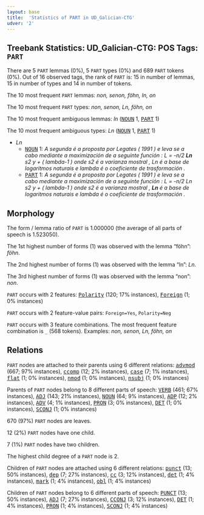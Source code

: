 ```yaml
---
layout: base
title:  'Statistics of PART in UD_Galician-CTG'
udver: '2'
---
```


## Treebank Statistics: UD_Galician-CTG: POS Tags: `PART`

There are 5 `PART` lemmas (0%), 5 `PART` types (0%) and 689 `PART` tokens (0%).
Out of 16 observed tags, the rank of `PART` is: 15 in number of lemmas, 15 in number of types and 14 in number of tokens.

The 10 most frequent `PART` lemmas: <em>non, senon, föhn, ln, on</em>

The 10 most frequent `PART` types:  <em>non, senon, Ln, föhn, on</em>

The 10 most frequent ambiguous lemmas: <em>ln</em> (<tt><a href="gl_ctg-pos-NOUN.html">NOUN</a></tt> 1, <tt><a href="gl_ctg-pos-PART.html">PART</a></tt> 1)

The 10 most frequent ambiguous types:  <em>Ln</em> (<tt><a href="gl_ctg-pos-NOUN.html">NOUN</a></tt> 1, <tt><a href="gl_ctg-pos-PART.html">PART</a></tt> 1)


* <em>Ln</em>
  * <tt><a href="gl_ctg-pos-NOUN.html">NOUN</a></tt> 1: <em>A segunda é a proposta por Legates ( 1991 ) e leva se a cabo mediante a maximización de a seguinte función : L = -n/2 <b>Ln</b> s2 y + ( lambda-1 ) onde s2 é a varianza mostral , Ln é a base de logaritmos naturais e lambda é o coeficiente de trasformación .</em>
  * <tt><a href="gl_ctg-pos-PART.html">PART</a></tt> 1: <em>A segunda é a proposta por Legates ( 1991 ) e leva se a cabo mediante a maximización de a seguinte función : L = -n/2 Ln s2 y + ( lambda-1 ) onde s2 é a varianza mostral , <b>Ln</b> é a base de logaritmos naturais e lambda é o coeficiente de trasformación .</em>

## Morphology

The form / lemma ratio of `PART` is 1.000000 (the average of all parts of speech is 1.523050).

The 1st highest number of forms (1) was observed with the lemma “föhn”: <em>föhn</em>.

The 2nd highest number of forms (1) was observed with the lemma “ln”: <em>Ln</em>.

The 3rd highest number of forms (1) was observed with the lemma “non”: <em>non</em>.

`PART` occurs with 2 features: <tt><a href="gl_ctg-feat-Polarity.html">Polarity</a></tt> (120; 17% instances), <tt><a href="gl_ctg-feat-Foreign.html">Foreign</a></tt> (1; 0% instances)

`PART` occurs with 2 feature-value pairs: `Foreign=Yes`, `Polarity=Neg`

`PART` occurs with 3 feature combinations.
The most frequent feature combination is `_` (568 tokens).
Examples: <em>non, senon, Ln, föhn, on</em>


## Relations

`PART` nodes are attached to their parents using 6 different relations: <tt><a href="gl_ctg-dep-advmod.html">advmod</a></tt> (667; 97% instances), <tt><a href="gl_ctg-dep-ccomp.html">ccomp</a></tt> (12; 2% instances), <tt><a href="gl_ctg-dep-case.html">case</a></tt> (7; 1% instances), <tt><a href="gl_ctg-dep-flat.html">flat</a></tt> (1; 0% instances), <tt><a href="gl_ctg-dep-nmod.html">nmod</a></tt> (1; 0% instances), <tt><a href="gl_ctg-dep-nsubj.html">nsubj</a></tt> (1; 0% instances)

Parents of `PART` nodes belong to 8 different parts of speech: <tt><a href="gl_ctg-pos-VERB.html">VERB</a></tt> (461; 67% instances), <tt><a href="gl_ctg-pos-ADJ.html">ADJ</a></tt> (143; 21% instances), <tt><a href="gl_ctg-pos-NOUN.html">NOUN</a></tt> (64; 9% instances), <tt><a href="gl_ctg-pos-ADP.html">ADP</a></tt> (12; 2% instances), <tt><a href="gl_ctg-pos-ADV.html">ADV</a></tt> (4; 1% instances), <tt><a href="gl_ctg-pos-PRON.html">PRON</a></tt> (3; 0% instances), <tt><a href="gl_ctg-pos-DET.html">DET</a></tt> (1; 0% instances), <tt><a href="gl_ctg-pos-SCONJ.html">SCONJ</a></tt> (1; 0% instances)

670 (97%) `PART` nodes are leaves.

12 (2%) `PART` nodes have one child.

7 (1%) `PART` nodes have two children.

The highest child degree of a `PART` node is 2.

Children of `PART` nodes are attached using 6 different relations: <tt><a href="gl_ctg-dep-punct.html">punct</a></tt> (13; 50% instances), <tt><a href="gl_ctg-dep-dep.html">dep</a></tt> (7; 27% instances), <tt><a href="gl_ctg-dep-cc.html">cc</a></tt> (3; 12% instances), <tt><a href="gl_ctg-dep-det.html">det</a></tt> (1; 4% instances), <tt><a href="gl_ctg-dep-mark.html">mark</a></tt> (1; 4% instances), <tt><a href="gl_ctg-dep-obl.html">obl</a></tt> (1; 4% instances)

Children of `PART` nodes belong to 6 different parts of speech: <tt><a href="gl_ctg-pos-PUNCT.html">PUNCT</a></tt> (13; 50% instances), <tt><a href="gl_ctg-pos-ADJ.html">ADJ</a></tt> (7; 27% instances), <tt><a href="gl_ctg-pos-CCONJ.html">CCONJ</a></tt> (3; 12% instances), <tt><a href="gl_ctg-pos-DET.html">DET</a></tt> (1; 4% instances), <tt><a href="gl_ctg-pos-PRON.html">PRON</a></tt> (1; 4% instances), <tt><a href="gl_ctg-pos-SCONJ.html">SCONJ</a></tt> (1; 4% instances)

